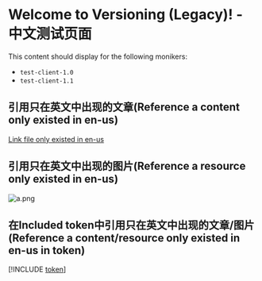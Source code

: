 # Welcome to Versioning (Legacy)! - 中文测试页面

This content should display for the following monikers:

* `test-client-1.0`
* `test-client-1.1`

## 引用只在英文中出现的文章(Reference a content only existed in en-us)
[Link file only existed in en-us](overview.md)

## 引用只在英文中出现的图片(Reference a resource only existed in en-us)
![a.png](resources/media/a.png)

## 在Included token中引用只在英文中出现的文章/图片(Reference a content/resource only existed in en-us in token)
[!INCLUDE [token](includes/token.md)]